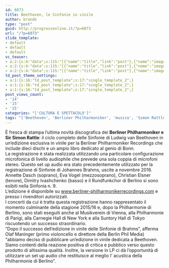 ```yaml
---
id: 6073
title: Beethoven, le Sinfonie in vinile
author: brando
type: "post"
guid: http://progressonline.it/?p=6073
url: "/?p=6073"
slide_template:
- default
- default
- default
vc_teaser:
- a:2:{s:4:"data";s:115:"[{"name":"title","link":"post"},{"name":"image","image":"featured","link":"none"},{"name":"text","mode":"excerpt"}]";s:7:"bgcolor";s:0:"";}
- a:2:{s:4:"data";s:115:"[{"name":"title","link":"post"},{"name":"image","image":"featured","link":"none"},{"name":"text","mode":"excerpt"}]";s:7:"bgcolor";s:0:"";}
- a:2:{s:4:"data";s:115:"[{"name":"title","link":"post"},{"name":"image","image":"featured","link":"none"},{"name":"text","mode":"excerpt"}]";s:7:"bgcolor";s:0:"";}
td_post_theme_settings:
- a:1:{s:16:"td_post_template";s:17:"single_template_2";}
- a:1:{s:16:"td_post_template";s:17:"single_template_2";}
- a:1:{s:16:"td_post_template";s:17:"single_template_2";}
post_views_count:
- '14'
- '15'
- '15'
categories: "['CULTURA E SPETTACOLO']"
tags: "['Beethoven', 'Berliner Philharmoniker', 'musica', 'Simon Rattle', 'vinile']"
---
```


È fresca di stampa l’ultima novità discografica dei **Berliner Philharmoniker e Sir Simon Rattle**: il ciclo completo delle Sinfonie di Ludwig van Beethoven in un’edizione esclusiva in vinile per la Berliner Philharmoniker Recordings che include dieci dischi e un ampio libro dedicato al genio di Bonn.  
La registrazione è stata realizzata utilizzando una particolare configurazione microfonica di livello audiophile che prevede una sola coppia di microfoni stereo. Questo set up audio era stato precedentemente utilizzato per la registrazione di Sinfonie di Johannes Brahms, uscite a novembre 2016.  
Annette Dasch (soprano), Eva Vogel (mezzosoprano), Christian Elsner (tenore), Dimitry Ivashchenko (basso) e il Rundfunkchor di Berlino si sono esibiti nella Sinfonia n. 9.  
L’edizione è disponibile su www.berliner-philharmonikerrecordings.com e presso i rivenditori autorizzati.  
I concerti da cui è tratta questa registrazione hanno rappresentato il momento culminante della stagione 2015/16 e, dopo la Philharmonie di Berlino, sono stati eseguiti anche al Musikverein di Vienna, alla Philharmonie di Parigi, alla Carnegie Hall di New York e alla Suntory Hall di Tokyo riscuotendo un successo straordinario.  
“Dopo il successo dell’edizione in vinile delle Sinfonie di Brahms”, afferma Olaf Maninger (primo violoncello e direttore della Berlin Phil Media) “abbiamo deciso di pubblicare un’edizione in vinile dedicata a Beethoven. Siamo contenti della reazione positiva di critica e pubblico verso questo prodotto di altissima qualità. Inoltre, la versione in LP ci dà l’opportunità di utilizzare un set up audio che restituisce al meglio l’ acustica della Philharmonie di Berlino”.